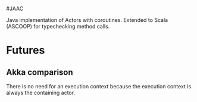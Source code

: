 #JAAC

Java implementation of Actors with coroutines. Extended to Scala (ASCOOP) for typechecking method calls.

# Futures

## Akka comparison
There is no need for an execution context because the execution context is always the containing actor.
 